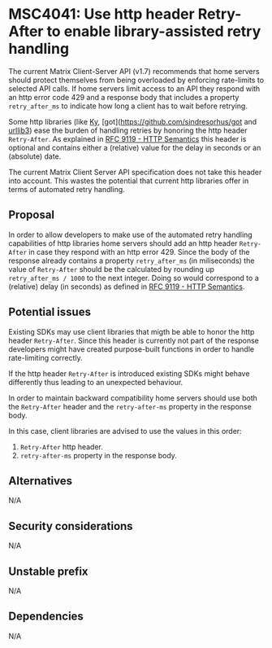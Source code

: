 # MSC4041: Use http header Retry-After to enable library-assisted retry handling

The current Matrix Client-Server API (v1.7) recommends that home servers should protect themselves from
being overloaded by enforcing rate-limits to selected API calls.
If home servers limit access to an API they respond with an http error code 429 and a response body
that includes a property `retry_after_ms` to indicate how long a client has to wait before retrying.

Some http libraries (like [Ky](https://github.com/sindresorhus/ky), [got](https://github.com/sindresorhus/got
and [urllib3](https://urllib3.readthedocs.io/en/stable/reference/urllib3.util.html#urllib3.util.Retry)) ease
the burden of handling retries by honoring the http header `Retry-After`. As explained in 
[RFC 9119 - HTTP Semantics](https://www.rfc-editor.org/rfc/rfc9110#field.retry-after) this header is optional
and contains either a (relative) value for the delay in seconds or an (absolute) date.

The current Matrix Client Server API specification does not take this header into account. This wastes the 
potential that current http libraries offer in terms of automated retry handling.

## Proposal

In order to allow developers to make use of the automated retry handling capabilities of http libraries
home servers should add an http header `Retry-After` in case they respond with an http error 429.
Since the body of the response already contains a property `retry_after_ms` (in miliseconds) the value 
of `Retry-After` should be the calculated by rounding up `retry_after_ms / 1000` to the next integer. 
Doing so would correspond to a (relative) delay (in seconds) as defined in 
[RFC 9119 - HTTP Semantics](https://www.rfc-editor.org/rfc/rfc9110#field.retry-after).

## Potential issues

Existing SDKs may use client libraries that migth be able to honor the http header `Retry-After`. Since 
this header is currently not part of the response developers might have created purpose-built functions
in order to handle rate-limiting correctly.

If the http header `Retry-After` is introduced existing SDKs might behave differently thus leading to an
unexpected behaviour.

In order to maintain backward compatibility home servers should use both the `Retry-After` header and the
`retry-after-ms` property in the response body. 

In this case, client libraries are advised to use the values in this order:

1) `Retry-After` http header.
2) `retry-after-ms` property in the response body.


## Alternatives

N/A


## Security considerations

N/A

## Unstable prefix

N/A

## Dependencies

N/A